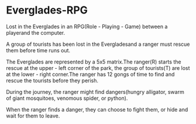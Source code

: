 # Everglades-RPG
Lost in the Everglades in an RPG(Role - Playing - Game) between a playerand the computer.

A group of tourists has been lost in the Evergladesand a ranger must rescue them before time runs out.

The Everglades are represented by a 5x5 matrix.The ranger(R) starts the rescue at the upper - left corner of the park, the group of tourists(T) are lost at the lower - right corner.The ranger has 12 gongs of time to find and rescue the tourists before they perish.

During the journey, the ranger might find dangers(hungry alligator, swarm of giant mosquitoes, venomous spider, or python).

When the ranger finds a danger, they can choose to fight them, or hide and wait for them to leave.
